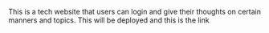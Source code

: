 This is a tech website that users can login and give their thoughts on certain manners and topics. This will be deployed and this is the link
